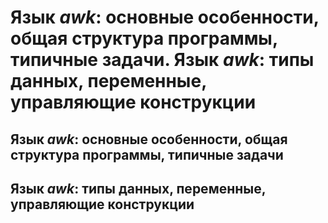 Язык _awk_: основные особенности, общая структура программы, типичные задачи.
Язык _awk_: типы данных, переменные, управляющие конструкции
====

Язык _awk_: основные особенности, общая структура программы, типичные задачи
----

Язык _awk_: типы данных, переменные, управляющие конструкции
----
